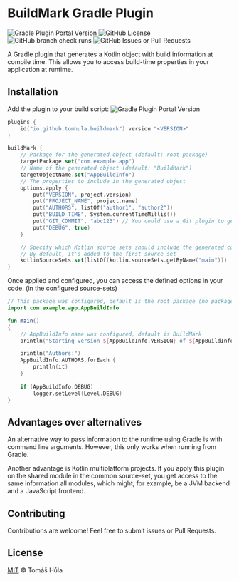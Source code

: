 # BuildMark Gradle Plugin
![Gradle Plugin Portal Version](https://img.shields.io/gradle-plugin-portal/v/io.github.tomhula.buildmark)
![GitHub License](https://img.shields.io/github/license/tomhula/buildmark)
![GitHub branch check runs](https://img.shields.io/github/check-runs/tomhula/buildmark/main)
![GitHub Issues or Pull Requests](https://img.shields.io/github/issues/tomhula/buildmark)

A Gradle plugin that generates a Kotlin object with build information at compile time. This allows you to access build-time properties in your application at runtime.

## Installation

Add the plugin to your build script: ![Gradle Plugin Portal Version](https://img.shields.io/gradle-plugin-portal/v/cz.tomashula.buildmark?label=version)
```kotlin
plugins {
    id("io.github.tomhula.buildmark") version "<VERSION>"
}

buildMark {
    // Package for the generated object (default: root package)
    targetPackage.set("com.example.app")
    // Name of the generated object (default: "BuildMark")
    targetObjectName.set("AppBuildInfo")
    // The properties to include in the generated object
    options.apply {
        put("VERSION", project.version)
        put("PROJECT_NAME", project.name)
        put("AUTHORS", listOf("author1", "author2"))
        put("BUILD_TIME", System.currentTimeMillis())
        put("GIT_COMMIT", "abc123") // You could use a Git plugin to get the actual commit
        put("DEBUG", true)
    }

    // Specify which Kotlin source sets should include the generated code
    // By default, it's added to the first source set
    kotlinSourceSets.set(listOf(kotlin.sourceSets.getByName("main")))
}
```

Once applied and configured, you can access the defined options in your code. (in the configured source-sets)

```kotlin
// This package was configured, default is the root package (no package)
import com.example.app.AppBuildInfo

fun main()
{
    // AppBuildInfo name was configured, default is BuildMark
    println("Starting version ${AppBuildInfo.VERSION} of ${AppBuildInfo.PROJECT_NAME}")

    println("Authors:")
    AppBuildInfo.AUTHORS.forEach {
        println(it)
    } 
    
    if (AppBuildInfo.DEBUG)
        logger.setLevel(Level.DEBUG)
}
```

## Advantages over alternatives

An alternative way to pass information to the runtime using Gradle is with command line arguments.
However, this only works when running from Gradle.

Another advantage is Kotlin multiplatform projects.
If you apply this plugin on the shared module in the common source-set, you get access to the same information all modules, which might, for example, be a JVM backend and a JavaScript frontend.

## Contributing

Contributions are welcome! Feel free to submit issues or Pull Requests.

## License

[MIT](LICENSE) © Tomáš Hůla
